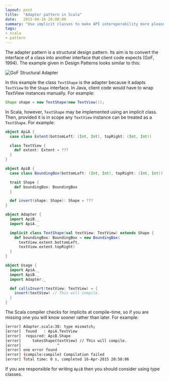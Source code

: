 ```yaml
---
layout: post
title:  "Adapter pattern in Scala"
date:   2015-04-16 20:00:00
summary: "Use implicit classes to make API interoperability more pleasurable in client code."
tags:
- scala
- pattern
---
```

 The adapter pattern is a structural design pattern. Its aim is to convert the interface of a class into another interface that client code expects (GoF, 1994). The example given in Design Patterns looks similar to this:

 <img src="//assets.mattro.be/rts/img/gof-object-structural-adapter-1.png" alt="GoF Structural Adapter" class="img-responsive">

In this example the class `TextShape` is the adapter because it adapts `TextView` to the `Shape` interface. In Java, client code would have to wrap TextView instances manually. For example:

```java
Shape shape = new TextShape(new TextView());
```

In Scala, however, `TextShape` may be implemented using an implicit class. Then, provided it is in scope any `TextView` instance can be treated as a `TextShape`. For example:

```scala
object ApiA {
  case class Extent(bottomLeft: (Int, Int), topRight: (Int, Int))

  class TextView {
    def extent: Extent = ???
  }
}

object ApiB {
  case class BoundingBox(bottomLeft: (Int, Int), topRight: (Int, Int))

  trait Shape {
    def boundingBox: BoundingBox
  }

  def invert(shape: Shape): Shape = ???
}

object Adapter {
  import ApiB._
  import ApiA._

  implicit class TextShape(val textView: TextView) extends Shape {
    def boundingBox: BoundingBox = new BoundingBox(
      textView.extent.bottomLeft,
      textView.extent.topRight)
  }
}

object Usage {
  import ApiA._
  import ApiB._
  import Adapter._

  def callsInvert(textView: TextView) = {
    invert(textView) // This will compile.
  }
}
```

The Scala compiler checks for implicits at compile-time, so if you are missing one you will know sooner rather than later. For example:

```bash
[error] Adapter.scala:38: type mismatch;
[error]  found   : ApiA.TextView
[error]  required: ApiB.Shape
[error]     takesShape(textView) // This will compile.
[error]                ^
[error] one error found
[error] (compile:compile) Compilation failed
[error] Total time: 0 s, completed 16-Apr-2015 20:58:06
```

If you are responsible for writing `ApiB` then you should consider using type classes.
